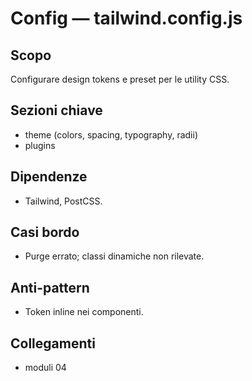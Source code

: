 # Config — tailwind.config.js

## Scopo
Configurare design tokens e preset per le utility CSS.

## Sezioni chiave
- theme (colors, spacing, typography, radii)
- plugins

## Dipendenze
- Tailwind, PostCSS.

## Casi bordo
- Purge errato; classi dinamiche non rilevate.

## Anti-pattern
- Token inline nei componenti.

## Collegamenti
- moduli 04